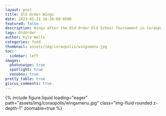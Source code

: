 ```yaml
---
layout: post
title: Old Order Wings
date: 2023-05-21 16:20:00-0500
featured: false
description: Wings after the Old Order Old School Tournament in Coraopolis, PA
tags: OldOrder
author: Kyle Wells
categories: food
thumbnail: assets/img/coraopolis/wingsmenu.jpg
toc:
  sidebar: left
images:
  photoswipe: true
  spotlight: true
  venobox: true
pretty_table: true
giscus_comments: true
---
```


{% include figure.liquid loading="eager" path="assets/img/coraopolis/wingsmenu.jpg" class="img-fluid rounded z-depth-1" zoomable=true %}
